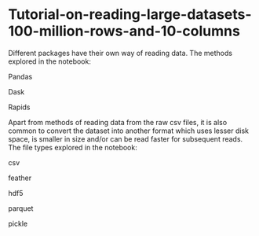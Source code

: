 # Tutorial-on-reading-large-datasets-100-million-rows-and-10-columns

Different packages have their own way of reading data. The methods explored in the notebook:

Pandas

Dask

Rapids

Apart from methods of reading data from the raw csv files, it is also common to convert the dataset into another format which uses lesser disk space, is smaller in size and/or can be read faster for subsequent reads. The file types explored in the notebook:

csv

feather

hdf5

parquet

pickle
